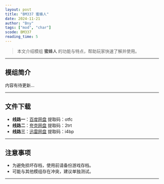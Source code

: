 ```yaml
---
layout: post
title: "BM337 蜜蜂人"
date: 2024-11-21
author: "Bny"
tags: ["mod", "char"]
scode: BM337
reading_time: 5
---
```


> 本文介绍模组 **蜜蜂人** 的功能与特点，帮助玩家快速了解并使用。

---

## 模组简介

内容有待更新...

---


## 文件下载
- **线路一**：[百度网盘](https://pan.baidu.com/s/1hcH9M7vfxb2kwGymF3sQEw?pwd=otfc)  提取码：otfc  
- **线路二**：[夸克网盘](https://pan.quark.cn/s/5e20ab6d2416?pwd=2trt)  提取码：2trt  
- **线路三**：[迅雷网盘](https://pan.xunlei.com/s/VOCCbUuVjiygokyKG9OUQWgfA1?pwd=i4bp)  提取码：i4bp  

---

## 注意事项
- 为避免损坏存档，使用前请备份游戏存档。
- 可能与其他模组存在冲突，建议单独测试。

---

